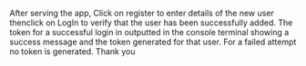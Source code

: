 After serving the app, Click on register to enter details of the new user thenclick on LogIn to verify that the user has been successfully added. 
The token for a successful login in outputted in the console terminal showing a success message and the token generated for that user. For a failed attempt no  token is generated.
Thank you